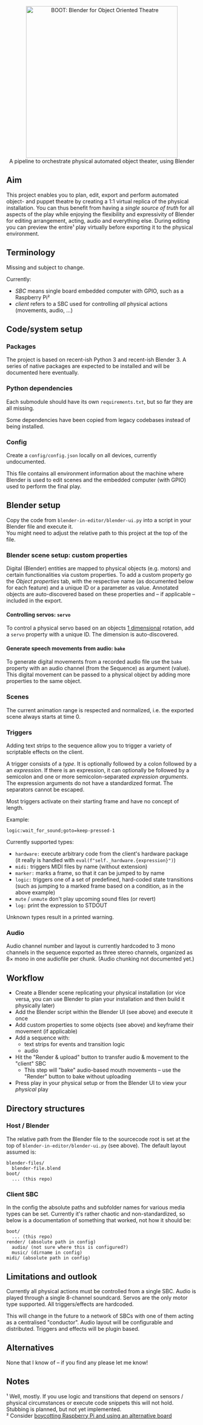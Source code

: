 <p align="center">
<img alt="BOOT: Blender for Object Oriented Theatre" src="./misc/boot-logo.avif" width="400px" />
<br/>
A pipeline to orchestrate physical automated object theater, using Blender
</p>

## Aim

This project enables you to plan, edit, export and perform automated object- and puppet theatre by 
creating a 1:1 virtual replica of the physical installation. You can thus benefit from having a *single source of truth*
for all aspects of the play while enjoying the flexibility and expressivity of Blender for editing arrangement, acting, 
audio and everything else. During editing you can preview the entire¹ play virtually before exporting it to the physical 
environment.

## Terminology

Missing and subject to change. 

Currently:

- *SBC* means single board embedded computer with GPIO, such as a Raspberry Pi²
- *client* refers to a SBC used for controlling *all* physical actions (movements, audio, ...)

## Code/system setup

### Packages

The project is based on recent-ish Python 3 and recent-ish Blender 3. A series of native packages are expected to be installed and will be documented here eventually.

### Python dependencies

Each submodule should have its own `requirements.txt`, but so far they are all missing.

Some dependencies have been copied from legacy codebases instead of being installed.

### Config

Create a `config/config.json` locally on all devices, currently undocumented.

This file contains all environment information about the machine where Blender is used to edit scenes and the 
embedded computer (with GPIO) used to perform the final play.

## Blender setup

Copy the code from `blender-in-editor/blender-ui.py` into a script in your Blender file and execute it.  
You might need to adjust the relative path to this project at the top of the file.

### Blender scene setup: custom properties

Digital (Blender) entities are mapped to physical objects (e.g. motors) and certain functionalities 
via custom properties. To add a custom property go the *Object properties* tab, with the respective name
(as documented below for each feature) and a unique ID or a parameter as value.
Annotated objects are auto-discovered based on these properties and – if applicable – included in the export.

#### Controlling servos: `servo`

To control a physical servo based on an objects <u>1 dimensional</u> rotation, add a `servo` property with a unique ID.
The dimension is auto-discovered.

#### Generate speech movements from audio: `bake`

To generate digital movements from a recorded audio file use the `bake` property with an audio channel
(from the Sequence) as argument (value).  
This digital movement can be passed to a physical object by adding more properties to the same object.

### Scenes

The current animation range is respected and normalized, i.e. the exported scene always starts at time 0.

### Triggers

Adding text strips to the sequence allow you to trigger a variety of scriptable effects on the client.

A trigger consists of a *type*.
It is optionally followed by a colon followed by a an *expression*.
If there is an expression, it can optionally be followed by a semicolon and one or more semicolon-separated 
*expression arguments*. 
The expression arguments do not have a standardized format. 
The separators cannot be escaped.

Most triggers activate on their starting frame and have no concept of length.

Example:

```
logic:wait_for_sound;goto=keep-pressed-1
```

Currently supported types:

- `hardware:` execute arbitrary code from the client's hardware package  
  (it really is handled with `eval(f"self._hardware.{expression}")`)
- `midi:` triggers MIDI files by name (without extension)
- `marker:` marks a frame, so that it can be jumped to by name
- `logic:` triggers one of a set of predefined, hard-coded state transitions
  (such as jumping to a marked frame based on a condition, as in the above example)
- `mute` / `unmute` don't play upcoming sound files (or revert)
- `log:` print the expression to STDOUT

Unknown types result in a printed warning.

### Audio

Audio channel number and layout is currently hardcoded to 3 mono channels in the sequence exported as three stereo 
channels, organized as 8× mono in one audiofile per chunk. (Audio chunking not documented yet.)

## Workflow

- Create a Blender scene replicating your physical installation
  (or vice versa, you can use Blender to plan your installation and then build it physically later)
- Add the Blender script within the Blender UI (see above) and execute it once
- Add custom properties to some objects (see above) and keyframe their movement (if applicable)
- Add a sequence with:
  - text strips for events and transition logic
  - audio
- Hit the "Render & upload" button to transfer audio & movement to the "client" SBC
  - This step will "bake" audio-based mouth movements – use the "Render" button to bake without uploading
- Press play in your physical setup or from the Blender UI to view your *physical* play

## Directory structures

### Host / Blender

The relative path from the Blender file to the sourcecode root is set at the top of `blender-in-editor/blender-ui.py` (see above). The default layout assumed is:

```
blender-files/
  blender-file.blend
boot/
  ... (this repo)
```

### Client SBC

In the config the absolute paths and subfolder names for various media types can be set. Currently it's rather chaotic and non-standardized, so below is a documentation of something that worked, not how it should be:

```
boot/
  ... (this repo)
render/ (absolute path in config)
  audio/ (not sure where this is configured?)
  music/ (dirname in config)
midi/ (absolute path in config)
```



## Limitations and outlook

Currently all physical actions must be controlled from a single SBC. 
Audio is played through a single 8-channel soundcard.
Servos are the only motor type supported.
All triggers/effects are hardcoded.

This will change in the future to a network of SBCs with one of them acting as a centralised "conductor".
Audio layout will be configurable and distributed.
Triggers and effects will be plugin based.

## Alternatives

None that I know of – if you find any please let me know!

## Notes

¹ Well, mostly. If you use logic and transitions that depend on sensors / physical circumstances or execute code 
snippets this will not hold. Stubbing is planned, but not yet implemented.   
² Consider [boycotting Raspberry Pi and using an alternative board](https://social.platypush.tech/@blacklight/109480876474810276)
